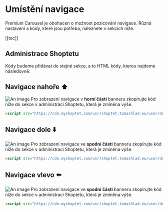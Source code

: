 # Umístění navigace
Premium Carousel je obohacen o možnost pozicování navigace. Různá nastavení a kódy, které jsou potřeba, naleznete v sekcích níže.

[[toc]]

## Administrace Shoptetu
Kódy budeme přidávat do stejné sekce, a to HTML kódy, kterou najdeme následovně:
<Box-TextBox 
    :msg="msg"
/>

## Navigace nahoře ⬆️
![An image](https://ik.imagekit.io/alexborecky/shoptetak/Doplnky/Premium_carousel/Screenshot_2020-11-16_at_10.37.19_enaQacxIGJ-Om.png)
Pro zobrazení navigace v <b>horní části</b> banneru zkopírujte kód níže do sekce v administraci Shoptetu, která je zmíněna výše.

```html
<script src="https://cdn.myshoptet.com/usr/shoptet.tomashlad.eu/user/documents/extras/premium-carousel/navigace-nahore.js"></script>
```

## Navigace dole ⬇️
![An image](https://ik.imagekit.io/alexborecky/shoptetak/Doplnky/Premium_carousel/Screenshot_2020-11-16_at_10.38.17_1lnlRcwJF_FLD.png)
Pro zobrazení navigace ve <b>spodní části</b> banneru zkopírujte kód níže do sekce v administraci Shoptetu, která je zmíněna výše.

```html
<script src="https://cdn.myshoptet.com/usr/shoptet.tomashlad.eu/user/documents/extras/premium-carousel/navigace-dole.js"></script>
```

## Navigace vlevo ⬅️
![An image](https://ik.imagekit.io/alexborecky/shoptetak/Doplnky/Premium_carousel/Screenshot_2020-11-16_at_10.37.48_RFKr28yj8LUC.png)
Pro zobrazení navigace ve <b>spodní části</b> banneru zkopírujte kód níže do sekce v administraci Shoptetu, která je zmíněna výše.

```html
<script src="https://cdn.myshoptet.com/usr/shoptet.tomashlad.eu/user/documents/extras/premium-carousel/navigace-vlevo.js"></script>
```

<script>
export default {
    data () {
        return {
            msg: 'Administrace > VZHLED A OBSAH > Editor > HTML Kód > Zápatí (před koncovým tagem BODY)'
        }
    }
}
</script>